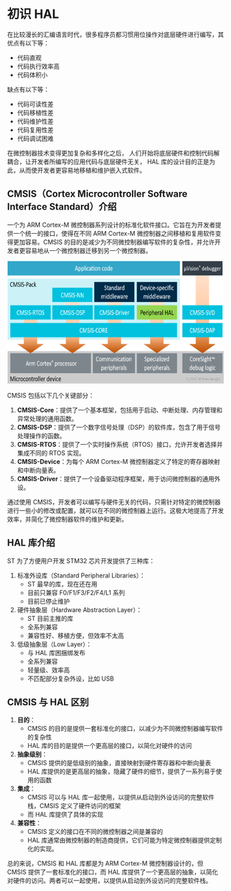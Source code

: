 # 初识 HAL

在比较漫长的汇编语言时代，很多程序员都习惯用位操作对底层硬件进行编写，其优点有以下等：

- 代码直观
- 代码执行效率高
- 代码体积小

缺点有以下等：

- 代码可读性差
- 代码移植性差
- 代码维护性差
- 代码复用性差
- 代码调试困难

在微控制器技术变得更加复杂和多样化之后，
人们开始将底层硬件和控制代码解耦合，让开发者所编写的应用代码与底层硬件无关，
HAL 库的设计目的正是为此，从而使开发者更容易地移植和维护嵌入式软件。

## CMSIS（Cortex Microcontroller Software Interface Standard）介绍

一个为 ARM Cortex-M 微控制器系列设计的标准化软件接口。它旨在为开发者提供一个统一的接口，使得在不同 ARM
Cortex-M 微控制器之间移植和复用软件变得更加容易。CMSIS 的目的是减少为不同微控制器编写软件的复杂性，并允许开发者更容易地从一个微控制器迁移到另一个微控制器。

![CMSIS 结构图](/images/嵌入式/CMSIS架构图.png)

CMSIS 包括以下几个关键部分：

1. **CMSIS-Core**：提供了一个基本框架，包括用于启动、中断处理、内存管理和异常处理的通用函数。
2. **CMSIS-DSP**：提供了一个数字信号处理（DSP）的软件库，包含了用于信号处理操作的函数。
3. **CMSIS-RTOS**：提供了一个实时操作系统（RTOS）接口，允许开发者选择并集成不同的 RTOS 实现。
4. **CMSIS-Device**：为每个 ARM Cortex-M 微控制器定义了特定的寄存器映射和中断向量表。
5. **CMSIS-Driver**：提供了一个设备驱动程序框架，用于访问微控制器的通用外设。

通过使用 CMSIS，开发者可以编写与硬件无关的代码，只需针对特定的微控制器进行一些小的修改或配置，就可以在不同的微控制器上运行。这极大地提高了开发效率，并简化了微控制器软件的维护和更新。

## HAL 库介绍

ST 为了方便用户开发 STM32 芯片开发提供了三种库：

1. 标准外设库（Standard Peripheral Libraries）：
   - ST 最早的库，现在还在用
   - 目前只兼容 F0/F1/F3/F2/F4/L1 系列
   - 目前已停止维护
2. 硬件抽象层（Hardware Abstraction Layer）：
   - ST 目前主推的库
   - 全系列兼容
   - 兼容性好、移植方便，但效率不太高
3. 低级抽象层（Low Layer）：
   - 与 HAL 库困捆绑发布
   - 全系列兼容
   - 轻量级、效率高
   - 不匹配部分复杂外设，比如 USB

## CMSIS 与 HAL 区别

1. **目的**：
   - CMSIS 的目的是提供一套标准化的接口，以减少为不同微控制器编写软件的复杂性
   - HAL 库的目的是提供一个更高层的接口，以简化对硬件的访问
2. **抽象级别**：
   - CMSIS 提供的是低级别的抽象，直接映射到硬件寄存器和中断向量表
   - HAL 库提供的是更高层的抽象，隐藏了硬件的细节，提供了一系列易于使用的函数
3. **集成**：
   - CMSIS 可以与 HAL 库一起使用，以提供从启动到外设访问的完整软件栈，CMSIS 定义了硬件访问的框架
   - 而 HAL 库提供了具体的实现
4. **兼容性**：
   - CMSIS 定义的接口在不同的微控制器之间是兼容的
   - HAL 库通常由微控制器的制造商提供，它们可能为特定微控制器提供定制化的实现。

总的来说，CMSIS 和 HAL 库都是为 ARM Cortex-M 微控制器设计的，但 CMSIS 提供了一套标准化的接口，而 HAL 库提供了一个更高层的抽象，以简化对硬件的访问。两者可以一起使用，以提供从启动到外设访问的完整软件栈。
